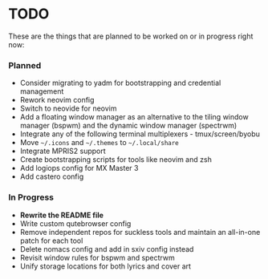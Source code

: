 # TODO

These are the things that are planned to be worked on or in progress right now:

### Planned

 * Consider migrating to yadm for bootstrapping and credential management
 * Rework neovim config
 * Switch to neovide for neovim
 * Add a floating window manager as an alternative to the tiling window manager (bspwm) and the dynamic window manager (spectrwm)
 * Integrate any of the following terminal multiplexers - tmux/screen/byobu
 * Move `~/.icons` and `~/.themes` to `~/.local/share`
 * Integrate MPRIS2 support
 * Create bootstrapping scripts for tools like neovim and zsh
 * Add logiops config for MX Master 3
 * Add castero config

### In Progress

 * **Rewrite the README file**
 * Write custom qutebrowser config
 * Remove independent repos for suckless tools and maintain an all-in-one patch for each tool
 * Delete nomacs config and add in sxiv config instead
 * Revisit window rules for bspwm and spectrwm
 * Unify storage locations for both lyrics and cover art
